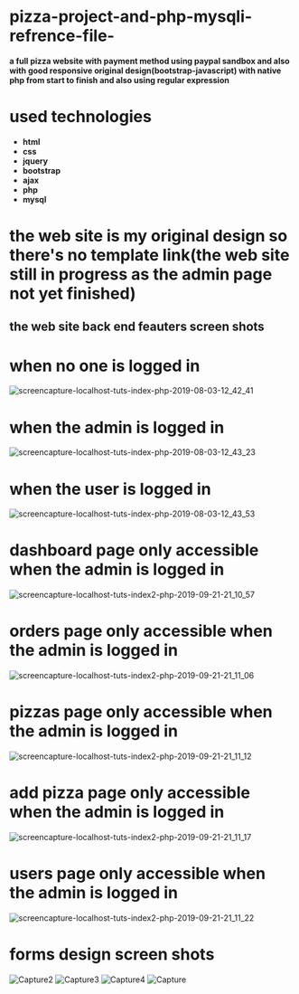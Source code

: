 # pizza-project-and-php-mysqli-refrence-file-
**a full pizza website with payment method using paypal sandbox and also with good responsive original design(bootstrap-javascript) with native php from start to finish and also using regular expression**
# used technologies 
* **html**
* **css**
* **jquery**
* **bootstrap**
* **ajax**
* **php**
* **mysql**

# the web site is my original design so there's no template link(the web site still in progress as the admin page not yet finished)
    
## the web site back end feauters screen shots

# when no one is logged in 
![screencapture-localhost-tuts-index-php-2019-08-03-12_42_41](https://user-images.githubusercontent.com/24479105/62410977-c9db9b80-b5ed-11e9-86f6-78221e4f6f5c.png)

# when the admin is logged in  
![screencapture-localhost-tuts-index-php-2019-08-03-12_43_23](https://user-images.githubusercontent.com/24479105/62410978-ca743200-b5ed-11e9-948e-5ff8d02ddd9b.png)

# when the user is logged in 
![screencapture-localhost-tuts-index-php-2019-08-03-12_43_53](https://user-images.githubusercontent.com/24479105/62410979-ca743200-b5ed-11e9-86fb-9cfada654fa2.png)

# dashboard page only accessible when the admin is logged in 
![screencapture-localhost-tuts-index2-php-2019-09-21-21_10_57](https://user-images.githubusercontent.com/24479105/65378146-0144fb00-dcb5-11e9-8de3-63d241687c30.png)

# orders page only accessible when the admin is logged in 
![screencapture-localhost-tuts-index2-php-2019-09-21-21_11_06](https://user-images.githubusercontent.com/24479105/65378151-10c44400-dcb5-11e9-9058-f07361051076.png)


# pizzas page only accessible when the admin is logged in 
![screencapture-localhost-tuts-index2-php-2019-09-21-21_11_12](https://user-images.githubusercontent.com/24479105/65378157-20438d00-dcb5-11e9-988e-220080c1f86d.png)

# add pizza page only accessible when the admin is logged in 
![screencapture-localhost-tuts-index2-php-2019-09-21-21_11_17](https://user-images.githubusercontent.com/24479105/65378171-4b2de100-dcb5-11e9-88b1-759c4ee21252.png)

# users page only accessible when the admin is logged in 
![screencapture-localhost-tuts-index2-php-2019-09-21-21_11_22](https://user-images.githubusercontent.com/24479105/65378174-57b23980-dcb5-11e9-93d3-a59fba743830.png)

# forms design screen shots 

![Capture2](https://user-images.githubusercontent.com/24479105/62410997-ee377800-b5ed-11e9-858b-782442341eb8.PNG)
![Capture3](https://user-images.githubusercontent.com/24479105/62410998-eed00e80-b5ed-11e9-8f7a-4d074af58f08.PNG)
![Capture4](https://user-images.githubusercontent.com/24479105/62410999-eed00e80-b5ed-11e9-9e0f-2d1b2e0350e5.PNG)
![Capture](https://user-images.githubusercontent.com/24479105/62411000-ef68a500-b5ed-11e9-9979-c07578284ad5.PNG)
